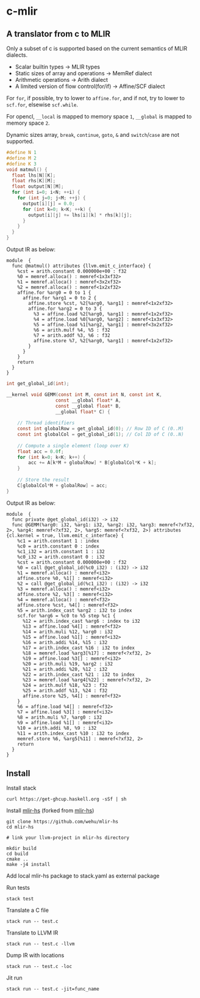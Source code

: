 # c-mlir

## A translator from c to MLIR

Only a subset of c is supported based on the current semantics of MLIR dialects.

* Scalar builtin types -> MLIR types
* Static sizes of array and operations -> MemRef dialect
* Arithmetic operations -> Arith dialect
* A limited version of flow control(for/if) -> Affine/SCF dialect

For `for`, if possible, try to lower to `affine.for`, and if not, try to lower to `scf.for`, elsewise `scf.while`.

For opencl, `__local` is mapped to memory space `1`, `__global` is mapped to memory space `2`.

Dynamic sizes array, `break`, `continue`, `goto`, `&` and `switch`/`case` are not supported.

```c
#define N 1
#define M 2
#define K 3
void matmul() {
  float lhs[N][K];
  float rhs[K][M];
  float output[N][M];
  for (int i=0; i<N; ++i) {
    for (int j=0; j<M; ++j) {
      output[i][j] = 0.0;
      for (int k=0; k<K; ++k) {
        output[i][j] += lhs[i][k] * rhs[k][j];
      }
    }
  }
}
```

Output IR as below:

```mlir
module  {
  func @matmul() attributes {llvm.emit_c_interface} {
    %cst = arith.constant 0.000000e+00 : f32
    %0 = memref.alloca() : memref<1x3xf32>
    %1 = memref.alloca() : memref<3x2xf32>
    %2 = memref.alloca() : memref<1x2xf32>
    affine.for %arg0 = 0 to 1 {
      affine.for %arg1 = 0 to 2 {
        affine.store %cst, %2[%arg0, %arg1] : memref<1x2xf32>
        affine.for %arg2 = 0 to 3 {
          %3 = affine.load %2[%arg0, %arg1] : memref<1x2xf32>
          %4 = affine.load %0[%arg0, %arg2] : memref<1x3xf32>
          %5 = affine.load %1[%arg2, %arg1] : memref<3x2xf32>
          %6 = arith.mulf %4, %5 : f32
          %7 = arith.addf %3, %6 : f32
          affine.store %7, %2[%arg0, %arg1] : memref<1x2xf32>
        }
      }
    }
    return
  }
}
```


```c
int get_global_id(int);

__kernel void GEMM(const int M, const int N, const int K,
                  const __global float* A,
                  const __global float* B,
                  __global float* C) {
    
    // Thread identifiers
    const int globalRow = get_global_id(0); // Row ID of C (0..M)
    const int globalCol = get_global_id(1); // Col ID of C (0..N)
 
    // Compute a single element (loop over K)
    float acc = 0.0f;
    for (int k=0; k<K; k++) {
        acc += A[k*M + globalRow] * B[globalCol*K + k];
    }
 
    // Store the result
    C[globalCol*M + globalRow] = acc;
}
```

Output IR as below:

```mlir
module  {
  func private @get_global_id(i32) -> i32
  func @GEMM(%arg0: i32, %arg1: i32, %arg2: i32, %arg3: memref<?xf32, 2>, %arg4: memref<?xf32, 2>, %arg5: memref<?xf32, 2>) attributes {cl.kernel = true, llvm.emit_c_interface} {
    %c1 = arith.constant 1 : index
    %c0 = arith.constant 0 : index
    %c1_i32 = arith.constant 1 : i32
    %c0_i32 = arith.constant 0 : i32
    %cst = arith.constant 0.000000e+00 : f32
    %0 = call @get_global_id(%c0_i32) : (i32) -> i32
    %1 = memref.alloca() : memref<i32>
    affine.store %0, %1[] : memref<i32>
    %2 = call @get_global_id(%c1_i32) : (i32) -> i32
    %3 = memref.alloca() : memref<i32>
    affine.store %2, %3[] : memref<i32>
    %4 = memref.alloca() : memref<f32>
    affine.store %cst, %4[] : memref<f32>
    %5 = arith.index_cast %arg2 : i32 to index
    scf.for %arg6 = %c0 to %5 step %c1 {
      %12 = arith.index_cast %arg6 : index to i32
      %13 = affine.load %4[] : memref<f32>
      %14 = arith.muli %12, %arg0 : i32
      %15 = affine.load %1[] : memref<i32>
      %16 = arith.addi %14, %15 : i32
      %17 = arith.index_cast %16 : i32 to index
      %18 = memref.load %arg3[%17] : memref<?xf32, 2>
      %19 = affine.load %3[] : memref<i32>
      %20 = arith.muli %19, %arg2 : i32
      %21 = arith.addi %20, %12 : i32
      %22 = arith.index_cast %21 : i32 to index
      %23 = memref.load %arg4[%22] : memref<?xf32, 2>
      %24 = arith.mulf %18, %23 : f32
      %25 = arith.addf %13, %24 : f32
      affine.store %25, %4[] : memref<f32>
    }
    %6 = affine.load %4[] : memref<f32>
    %7 = affine.load %3[] : memref<i32>
    %8 = arith.muli %7, %arg0 : i32
    %9 = affine.load %1[] : memref<i32>
    %10 = arith.addi %8, %9 : i32
    %11 = arith.index_cast %10 : i32 to index
    memref.store %6, %arg5[%11] : memref<?xf32, 2>
    return
  }
}
```

## Install

Install stack

```shell
curl https://get-ghcup.haskell.org -sSf | sh
```

Install [mlir-hs](https://github.com/wehu/mlir-hs) (forked from [mlir-hs](https://github.com/google/mlir-hs))

```shell
git clone https://github.com/wehu/mlir-hs
cd mlir-hs

# link your llvm-project in mlir-hs directory

mkdir build
cd build
cmake ..
make -j4 install
```

Add local mlir-hs package to stack.yaml as external package

Run tests

```shell
stack test
```

Translate a C file
```shell
stack run -- test.c
```

Translate to LLVM IR
```shell
stack run -- test.c -llvm
```

Dump IR with locations
```shell
stack run -- test.c -loc
```

Jit run
```shell
stack run -- test.c -jit=func_name
```